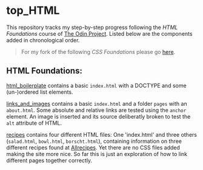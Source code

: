 # top_HTML

This repository tracks my step-by-step progress following the _HTML Foundations_ course of [The Odin Project](https://www.theodinproject.com/). Listed below are the components added in chronological order.
> For my fork of the following _CSS Foundations_ please go [here](https://github.com/bergerjoel/top_css-exercises/tree/main).

## HTML Foundations:

[html_boilerplate](https://www.theodinproject.com/lessons/foundations-html-boilerplate) contains a basic `index.html` with a DOCTYPE and some (un-)ordered list elements.

[links_and_images](https://www.theodinproject.com/lessons/foundations-links-and-images) contains a basic `index.html` and a folder `pages` with an `about.html`. Some absolute and relative links are tested using the `anchor` element. An image is inserted and its source deliberatly broken to test the `alt` attribute of HTML.

[recipes](https://www.theodinproject.com/lessons/foundations-recipes) contains four different HTML files: One 'index.html' and three others (`salad.html`, `bowl.html`, `borscht.html`), containing information on three different recipes found at [Allrecipes](https://www.allrecipes.com/). Yet there are no CSS files added making the site more nice. So far this is just an exploration of how to link different pages together correctly.